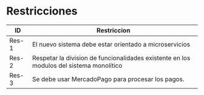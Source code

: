 # Restricciones

| ID | Restriccion|
|-----|---|
| Res-1 | El nuevo sistema debe estar orientado a microservicios |
| Res-2 | Respetar la division de funcionalidades existente en los modulos del sistema monolítico |
| Res-3 | Se debe usar MercadoPago para procesar los pagos. |